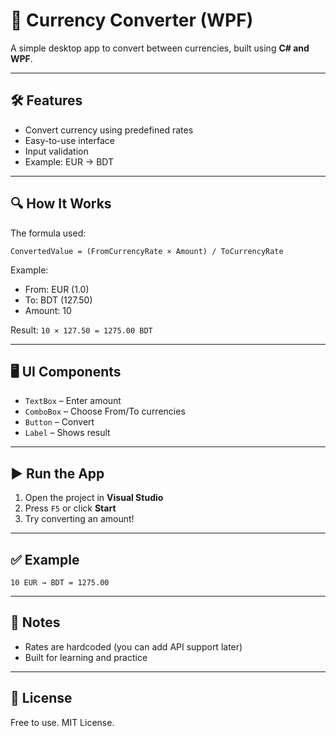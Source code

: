 
# 💱 Currency Converter (WPF)

A simple desktop app to convert between currencies, built using **C# and WPF**.

---

## 🛠 Features

- Convert currency using predefined rates
- Easy-to-use interface
- Input validation
- Example: EUR → BDT

---

## 🔍 How It Works

The formula used:
```
ConvertedValue = (FromCurrencyRate × Amount) / ToCurrencyRate
```

Example:
- From: EUR (1.0)
- To: BDT (127.50)
- Amount: 10

Result: `10 × 127.50 = 1275.00 BDT`

---

## 🖥 UI Components

- `TextBox` – Enter amount
- `ComboBox` – Choose From/To currencies
- `Button` – Convert
- `Label` – Shows result

---

## ▶️ Run the App

1. Open the project in **Visual Studio**
2. Press `F5` or click **Start**
3. Try converting an amount!

---

## ✅ Example

```
10 EUR → BDT = 1275.00
```

---

## 📌 Notes

- Rates are hardcoded (you can add API support later)
- Built for learning and practice

---

## 📄 License

Free to use. MIT License.
